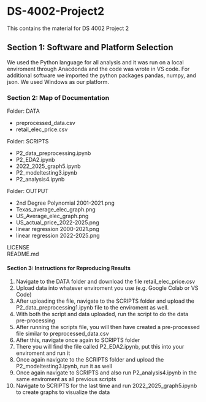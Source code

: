 # DS-4002-Project2
This contains the material for DS 4002 Project 2

## Section 1: Software and Platform Selection
We used the Python language for all analysis and it was run on a local enviroment through Anacdonda and the code was wrote in VS code.
For additional software we imported the python packages pandas, numpy, and json.
We used Windows as our platform.

### Section 2: Map of Documentation
Folder: DATA
- preprocessed_data.csv
- retail_elec_price.csv
  
Folder: SCRIPTS
- P2_data_preprocessing.ipynb
- P2_EDA2.ipynb
- 2022_2025_graph5.ipynb
- P2_modeltesting3.ipynb
- P2_analysis4.ipynb

Folder: OUTPUT
- 2nd Degree Polynomial 2001-2021.png
- Texas_average_elec_graph.png
- US_Average_elec_graph.png
- US_actual_price_2022-2025.png
- linear regression 2000-2021.png
- linear regression 2022-2025.png

LICENSE<br>
README.md

#### Section 3: Instructions for Reproducing Results
1. Navigate to the DATA folder and download the file retail_elec_price.csv
2. Upload data into whatever enviroment you use (e.g. Google Colab or VS Code)
3. After uploading the file, navigate to the SCRIPTS folder and upload the P2_data_preprocessing1.ipynb file to the enviroment as well.
4. With both the script and data uploaded, run the script to do the data pre-processing
5. After running the scripts file, you will then have created a pre-processed file similar to preprocessed_data.csv
6. After this, navigate once again to SCRIPTS folder
7. There you will find the file called P2_EDA2.ipynb, put this into your enviroment and run it
8. Once again navigate to the SCRIPTS folder and upload the P2_modeltesting3.ipynb, run it as well
9. Once again navigate to SCRIPTS and also run P2_analysis4.ipynb in the same enviroment as all previous scripts
10. Navigate to SCRIPTS for the last time and run 2022_2025_graph5.ipynb to create graphs to visualize the data
